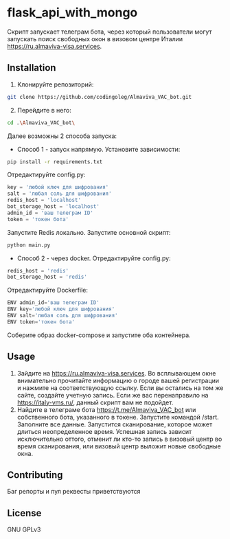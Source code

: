 # flask_api_with_mongo

Скрипт запускает телеграм бота, через который пользователи могут запускать
поиск свободных окон в визовом центре Италии https://ru.almaviva-visa.services. 

## Installation
1. Клонируйте репозиторий:
```bash
git clone https://github.com/codingoleg/Almaviva_VAC_bot.git
```
2. Перейдите в него:
```bash
cd .\Almaviva_VAC_bot\
```
Далее возможны 2 способа запуска:
+ Способ 1 - запуск напрямую. Установите зависимости:
```bash
pip install -r requirements.txt
```
Отредактируйте config.py:
```python
key = 'любой ключ для шифрования'
salt = 'любая соль для шифрования'
redis_host = 'localhost'
bot_storage_host = 'localhost'
admin_id = 'ваш телеграм ID'
token = 'токен бота'
```
Запустите Redis локально. Запустите основной скрипт:
```python
python main.py
```
+ Способ 2 - через docker. Отредактируйте config.py:
```python
redis_host = 'redis'
bot_storage_host = 'redis'
```
Отредактируйте Dockerfile:
```python
ENV admin_id='ваш телеграм ID'
ENV key='любой ключ для шифрования'
ENV salt='любая соль для шифрования'
ENV token='токен бота'
```
Соберите образ docker-compose и запустите оба контейнера.
## Usage
1. Зайдите на https://ru.almaviva-visa.services. Во всплывающем окне
внимательно прочитайте информацию о городе вашей регистрации и нажмите на
соответствующую ссылку. Если вы остались на том же сайте, создайте учетную 
запись. Если же вас перенаправило на https://italy-vms.ru/, 
данный скрипт вам не подойдет.
2. Найдите в телеграме бота https://t.me/Almaviva_VAC_bot или собственного
бота, указанного в токене. Запустите командой /start. Заполните все данные.
Запустится сканирование, которое может длиться неопределенное время. Успешная
запись зависит исключительно оттого, отменит ли кто-то запись в визовый центр
во время сканирования, или визовый центр выложит новые свободные окна.  

## Contributing
Баг репорты и пул реквесты приветствуются

## License
GNU GPLv3 
